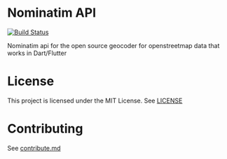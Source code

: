 # Nominatim API
[![Build Status](https://ci.vleeuwen.me/buildStatus/icon?job=NominatimAPI/master)](https://ci.vleeuwen.me/job/NominatimAPI/job/master/)

Nominatim api for the open source geocoder for openstreetmap data that works in Dart/Flutter

# License

This project is licensed under the MIT License.
See [LICENSE](LICENSE)

# Contributing
See [contribute.md](docs/contribute.md)
